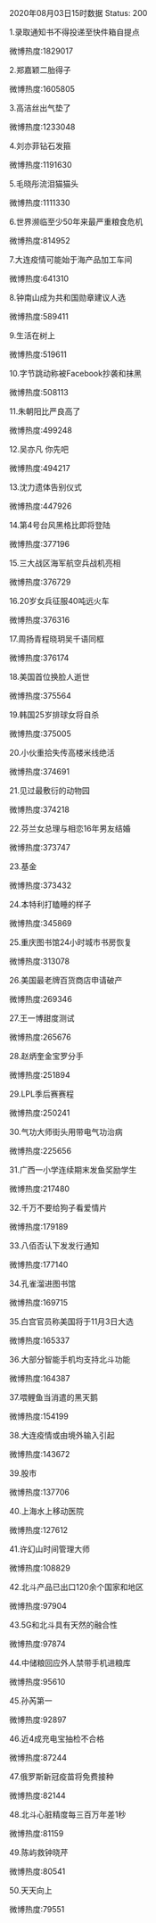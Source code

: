 2020年08月03日15时数据
Status: 200

1.录取通知书不得投递至快件箱自提点

微博热度:1829017

2.郑嘉颖二胎得子

微博热度:1605805

3.高洁丝出气垫了

微博热度:1233048

4.刘亦菲钻石发箍

微博热度:1191630

5.毛晓彤流泪猫猫头

微博热度:1111330

6.世界濒临至少50年来最严重粮食危机

微博热度:814952

7.大连疫情可能始于海产品加工车间

微博热度:641310

8.钟南山成为共和国勋章建议人选

微博热度:589411

9.生活在树上

微博热度:519611

10.字节跳动称被Facebook抄袭和抹黑

微博热度:508113

11.朱朝阳比严良高了

微博热度:499248

12.吴亦凡 你先吧

微博热度:494217

13.沈力遗体告别仪式

微博热度:447926

14.第4号台风黑格比即将登陆

微博热度:377196

15.三大战区海军航空兵战机亮相

微博热度:376729

16.20岁女兵征服40吨远火车

微博热度:376316

17.周扬青程晓玥吴千语同框

微博热度:376174

18.美国首位换脸人逝世

微博热度:375564

19.韩国25岁排球女将自杀

微博热度:375005

20.小伙重拾失传高楼米线绝活

微博热度:374691

21.见过最敷衍的动物园

微博热度:374218

22.芬兰女总理与相恋16年男友结婚

微博热度:373747

23.基金

微博热度:373432

24.本特利打瞌睡的样子

微博热度:345869

25.重庆图书馆24小时城市书房恢复

微博热度:313078

26.美国最老牌百货商店申请破产

微博热度:269346

27.王一博甜度测试

微博热度:265676

28.赵炳奎金宝罗分手

微博热度:251894

29.LPL季后赛赛程

微博热度:250241

30.气功大师街头用带电气功治病

微博热度:225656

31.广西一小学连续期末发鱼奖励学生

微博热度:217480

32.千万不要给狗子看爱情片

微博热度:179189

33.八佰否认下发发行通知

微博热度:177140

34.孔雀溜进图书馆

微博热度:169715

35.白宫官员称美国将于11月3日大选

微博热度:165337

36.大部分智能手机均支持北斗功能

微博热度:164387

37.喂鲤鱼当消遣的黑天鹅

微博热度:154199

38.大连疫情或由境外输入引起

微博热度:143672

39.股市

微博热度:137706

40.上海水上移动医院

微博热度:127612

41.许幻山时间管理大师

微博热度:108829

42.北斗产品已出口120余个国家和地区

微博热度:97904

43.5G和北斗具有天然的融合性

微博热度:97874

44.中储粮回应外人禁带手机进粮库

微博热度:95610

45.孙芮第一

微博热度:92897

46.近4成充电宝抽检不合格

微博热度:87244

47.俄罗斯新冠疫苗将免费接种

微博热度:82144

48.北斗心脏精度每三百万年差1秒

微博热度:81159

49.陈屿救钟晓芹

微博热度:80541

50.天天向上

微博热度:79551

